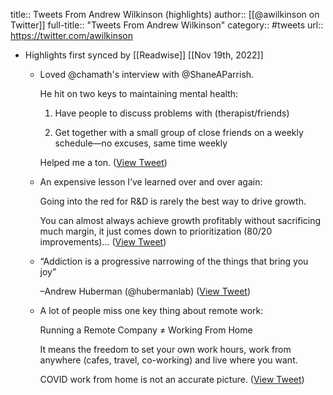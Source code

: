 title:: Tweets From Andrew Wilkinson (highlights)
author:: [[@awilkinson on Twitter]]
full-title:: "Tweets From Andrew Wilkinson"
category:: #tweets
url:: https://twitter.com/awilkinson

- Highlights first synced by [[Readwise]] [[Nov 19th, 2022]]
	- Loved @chamath's interview with @ShaneAParrish. 
	  
	  He hit on two keys to maintaining mental health:
	  
	  1. Have people to discuss problems with (therapist/friends)
	  
	  2. Get together with a small group of close friends on a weekly schedule—no excuses, same time weekly
	  
	  Helped me a ton. ([View Tweet](https://twitter.com/search?q=Loved%20%40chamath%27s%20interview%20with%20%40ShaneAParrish.%20%20%20He%20hit%20on%20two%20keys%20to%20maintaining%20mental%20health%3A%20%201.%20Have%20people%20to%20discuss%20problems%20with%20%28therapist/friends%29%20%202.%20Get%20together%20with%20a%20small%20group%20of%20close%20friends%20on%20a%20weekly%20schedule%E2%80%94no%20exc%20%28from%3A%40awilkinson%29))
	- An expensive lesson I’ve learned over and over again:
	  
	  Going into the red for R&D is rarely the best way to drive growth. 
	  
	  You can almost always achieve growth profitably without sacrificing much margin, it just comes down to prioritization (80/20 improvements)... ([View Tweet](https://twitter.com/awilkinson/status/1221549445734469632))
	- “Addiction is a progressive narrowing of the things that bring you joy”
	  
	  –Andrew Huberman (@hubermanlab) ([View Tweet](https://twitter.com/awilkinson/status/1444699296146677764))
	- A lot of people miss one key thing about remote work:
	  
	  Running a Remote Company ≠ Working From Home
	  
	  It means the freedom to set your own work hours, work from anywhere (cafes, travel, co-working) and live where you want.
	  
	  COVID work from home is not an accurate picture. ([View Tweet](https://twitter.com/awilkinson/status/1317911134704340992))